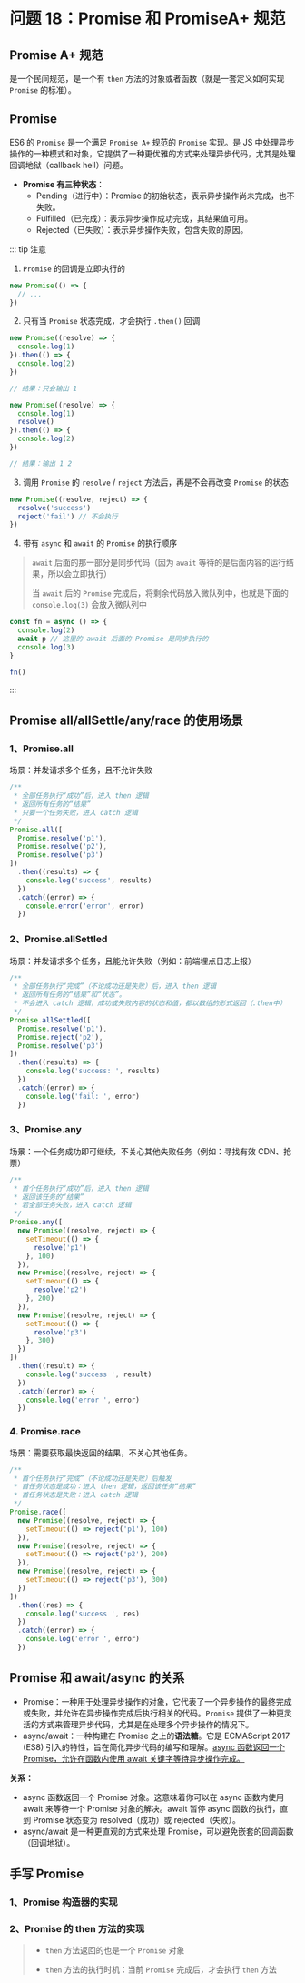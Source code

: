 # 问题 18：Promise 和 PromiseA+ 规范

## Promise A+ 规范

是一个民间规范，是一个有 `then` 方法的对象或者函数（就是一套定义如何实现 `Promise` 的标准）。

## Promise

ES6 的 `Promise` 是一个满足 `Promise A+` 规范的 `Promise` 实现。是 JS 中处理异步操作的一种模式和对象，它提供了一种更优雅的方式来处理异步代码，尤其是处理回调地狱（callback hell）问题。

- **Promise 有三种状态**：
  - Pending（进行中）：Promise 的初始状态，表示异步操作尚未完成，也不失败。
  - Fulfilled（已完成）：表示异步操作成功完成，其结果值可用。
  - Rejected（已失败）：表示异步操作失败，包含失败的原因。

::: tip 注意

1. `Promise` 的回调是立即执行的

```js
new Promise(() => {
  // ...
})
```

2. 只有当 `Promise` 状态完成，才会执行 `.then()` 回调

```js
new Promise((resolve) => {
  console.log(1)
}).then(() => {
  console.log(2)
})

// 结果：只会输出 1

new Promise((resolve) => {
  console.log(1)
  resolve()
}).then(() => {
  console.log(2)
})

// 结果：输出 1 2
```

3. 调用 `Promise` 的 `resolve` / `reject` 方法后，再是不会再改变 `Promise` 的状态

```js
new Promise((resolve, reject) => {
  resolve('success')
  reject('fail') // 不会执行
})
```

4. 带有 `async` 和 `await` 的 `Promise` 的执行顺序

> `await` 后面的那一部分是同步代码（因为 `await` 等待的是后面内容的运行结果，所以会立即执行）
>
> 当 `await` 后的 `Promise` 完成后，将剩余代码放入微队列中，也就是下面的 `console.log(3)` 会放入微队列中

```js
const fn = async () => {
  console.log(2)
  await p // 这里的 await 后面的 Promise 是同步执行的
  console.log(3)
}

fn()
```

:::

## Promise all/allSettle/any/race 的使用场景

### 1、Promise.all

场景：并发请求多个任务，且不允许失败

```js
/**
 * 全部任务执行“成功”后，进入 then 逻辑
 * 返回所有任务的“结果”
 * 只要一个任务失败，进入 catch 逻辑
 */
Promise.all([
  Promise.resolve('p1'),
  Promise.resolve('p2'),
  Promise.resolve('p3')
])
  .then((results) => {
    console.log('success', results)
  })
  .catch((error) => {
    console.error('error', error)
  })
```

### 2、Promise.allSettled

场景：并发请求多个任务，且能允许失败（例如：前端埋点日志上报）

```js
/**
 * 全部任务执行“完成”（不论成功还是失败）后，进入 then 逻辑
 * 返回所有任务的“结果”和“状态”。
 * 不会进入 catch 逻辑，成功或失败内容的状态和值，都以数组的形式返回（.then中）
 */
Promise.allSettled([
  Promise.resolve('p1'),
  Promise.reject('p2'),
  Promise.resolve('p3')
])
  .then((results) => {
    console.log('success: ', results)
  })
  .catch((error) => {
    console.log('fail: ', error)
  })
```

### 3、Promise.any

场景：一个任务成功即可继续，不关心其他失败任务（例如：寻找有效 CDN、抢票）

```js
/**
 * 首个任务执行“成功”后，进入 then 逻辑
 * 返回该任务的“结果”
 * 若全部任务失败，进入 catch 逻辑
 */
Promise.any([
  new Promise((resolve, reject) => {
    setTimeout(() => {
      resolve('p1')
    }, 100)
  }),
  new Promise((resolve, reject) => {
    setTimeout(() => {
      resolve('p2')
    }, 200)
  }),
  new Promise((resolve, reject) => {
    setTimeout(() => {
      resolve('p3')
    }, 300)
  })
])
  .then((result) => {
    console.log('success ', result)
  })
  .catch((error) => {
    console.log('error ', error)
  })
```

### 4. Promise.race

场景：需要获取最快返回的结果，不关心其他任务。

```js
/**
 * 首个任务执行“完成”（不论成功还是失败）后触发
 * 首任务状态是成功：进入 then 逻辑，返回该任务“结果”
 * 首任务状态是失败：进入 catch 逻辑
 */
Promise.race([
  new Promise((resolve, reject) => {
    setTimeout(() => reject('p1'), 100)
  }),
  new Promise((resolve, reject) => {
    setTimeout(() => reject('p2'), 200)
  }),
  new Promise((resolve, reject) => {
    setTimeout(() => reject('p3'), 300)
  })
])
  .then((res) => {
    console.log('success ', res)
  })
  .catch((error) => {
    console.log('error ', error)
  })
```

## Promise 和 await/async 的关系

- Promise：一种用于处理异步操作的对象，它代表了一个异步操作的最终完成或失败，并允许在异步操作完成后执行相关的代码。`Promise` 提供了一种更灵活的方式来管理异步代码，尤其是在处理多个异步操作的情况下。
- async/await：一种构建在 Promise 之上的**语法糖**。它是 ECMAScript 2017 (ES8) 引入的特性，旨在简化异步代码的编写和理解。<u>async 函数返回一个 Promise，允许在函数内使用 await 关键字等待异步操作完成。</u>

**关系：**

- async 函数返回一个 Promise 对象。这意味着你可以在 async 函数内使用 await 来等待一个 Promise 对象的解决。await 暂停 async 函数的执行，直到 Promise 状态变为 resolved（成功）或 rejected（失败）。
- async/await 是一种更直观的方式来处理 Promise，可以避免嵌套的回调函数（回调地狱）。

## 手写 Promise

### 1、Promise 构造器的实现


### 2、Promise 的 then 方法的实现

> - `then` 方法返回的也是一个 `Promise` 对象
>
> - `then` 方法的执行时机：当前 `Promise` 完成后，才会执行 `then` 方法
